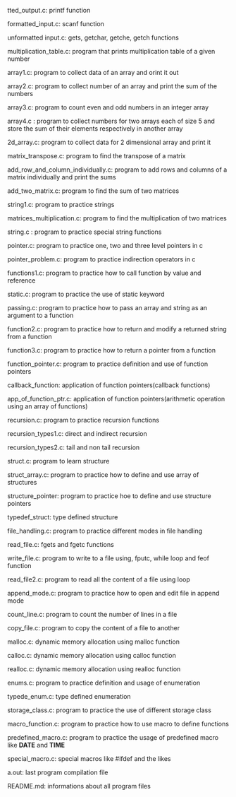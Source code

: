 tted_output.c: printf function

formatted_input.c: scanf function

unformatted input.c: gets, getchar, getche, getch functions

multiplication_table.c: program that prints multiplication table of a given number

array1.c: program to collect data of an array and orint it out

array2.c: program to collect number of an array and print the sum of the numbers

array3.c: program to count even and odd numbers in an integer array

array4.c : program to collect numbers for two arrays each of size 5 and store the sum of their elements respectively in another array

2d_array.c: program to collect data for 2 dimensional array and print it

matrix_transpose.c: program to find the transpose of a matrix

add_row_and_column_individually.c: program to add rows and columns of a matrix individually and print the sums

add_two_matrix.c: program to find the sum of two matrices

string1.c: program to practice strings

matrices_multiplication.c: program to find the multiplication of two matrices

string.c : program to practice special string functions

pointer.c: program to practice one, two and three level pointers in c

pointer_problem.c: program to practice indirection operators in c

functions1.c: program to practice how to call function by value and reference

static.c: program to practice the use of static keyword

passing.c: program to practice how to pass an array and string as an argument to a function

function2.c: program to practice how to return and modify a returned string from a function

function3.c: program to practice how to return a pointer from a function

function_pointer.c: program to practice definition and use of function pointers

callback_function: application of function pointers(callback functions)

app_of_function_ptr.c: application of function pointers(arithmetic operation using an array of functions)

recursion.c: program to practice recursion functions

recursion_types1.c: direct and indirect recursion

recursion_types2.c: tail and non tail recursion

struct.c: program to learn structure

struct_array.c: program to practice how to define and use array of structures

structure_pointer: program to practice hoe to define and use structure pointers

typedef_struct: type defined structure

file_handling.c: program to practice different modes in file handling

read_file.c: fgets and fgetc functions

write_file.c: program to write to a file using, fputc, while loop and feof function

read_file2.c: program to read all the content of a file using loop

append_mode.c: program to practice how to open and edit file in append mode

count_line.c: program to count the number of lines in a file

copy_file.c: program to copy the content of a file to another

malloc.c: dynamic memory allocation using malloc function

calloc.c: dynamic memory allocation using calloc function

realloc.c: dynamic memory allocation using realloc function

enums.c: program to practice definition and usage of enumeration

typede_enum.c: type defined enumeration

storage_class.c: program to practice the use of different storage class

macro_function.c: program to practice how to use macro to define functions

predefined_macro.c: program to practice the usage of predefined macro like __DATE__ and __TIME__

special_macro.c: special macros like #ifdef and the likes

a.out: last program compilation file

README.md: informations about all program files
